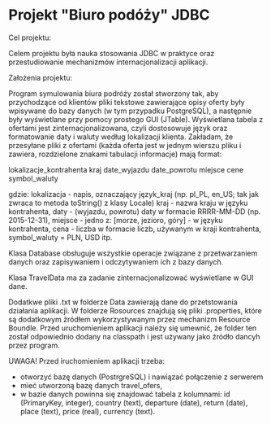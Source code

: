 # Projekt "Biuro podóży" JDBC

Cel projektu:

Celem projektu była nauka stosowania JDBC w praktyce oraz przestudiowanie mechanizmów internacjonalizacji aplikacji. 

Założenia projektu:

Program symulowania biura podróży został stworzony tak, aby przychodzące od klientów pliki tekstowe zawierające opisy oferty były wpisywane do bazy danych (w tym przypadku PostgreSQL), a następnie były wyświetlane przy pomocy prostego GUI (JTable). Wyświetlana tabela z ofertami jest zinternacjonalizowana, czyli dostosowuje język oraz formatowanie daty i waluty według lokalizacji klienta. 
Zakładam, że przesyłane pliki z ofertami (każda oferta jest w jednym wierszu pliku i zawiera, rozdzielone znakami tabulacji informacje) mają format:

lokalizacje_kontrahenta kraj  date_wyjazdu  date_powrotu miejsce cene symbol_waluty

gdzie:
lokalizacja - napis,  oznaczający język_kraj (np. pl_PL, en_US; tak jak zwraca to metoda toString() z klasy Locale)
kraj - nazwa kraju w języku kontrahenta,
daty - (wyjazdu, powrotu) daty w formacie RRRR-MM-DD (np. 2015-12-31),
miejsce - jedno z: [morze, jezioro, góry] - w języku kontrahenta,
cena - liczba w formacie liczb, używanym w kraji kontrahenta,
symbol_waluty = PLN, USD itp.


Klasa Database obsługuje wszystkie operacje związane z przetwarzaniem danych oraz zapisywaniem i odczytywaniem ich z bazy danych. 

Klasa TravelData ma za zadanie zinternacjonalizować wyświetlane w GUI dane. 

Dodatkwe pliki .txt w folderze Data zawierają dane do przetstowania działania aplikacji.
W folderze Rosources znajdują się pliki .properties, które są dodatkowym źródłem wykorzystywanym przez mechanizm Resource Boundle. Przed uruchomieniem aplikacji należy się umewnić, że folder ten został odpowiednio dodany na classpath i jest używany jako źródło dancyh przez program. 

UWAGA! Przed iruchomieniem aplikacji trzeba:
- otworzyć bazę danych (PostrgreSQL) i nawiązać połączenie z serwerem
- mieć utworzoną bazę danych travel_ofers,
- w bazie danych powinna się znajdować tabela z kolumnami: id (PrimaryKey, integer), country (text), departure (date), return (date), place (text), price (real), currency (text).
